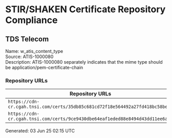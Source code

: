 # STIR/SHAKEN Certificate Repository Compliance

## TDS Telecom

Name: w_atis_content_type\
Source: ATIS-1000080\
Description: ATIS-1000080 separately indicates that the mime type should be application/pem-certificate-chain
### Repository URLs

| Repository URLs | Not After |  Problems | Link |
|-----------------|-----------|-----------|------|
| `https://cdn-cr.cgah.tnsi.com/certs/35db85c681cd72f18e564492a27fd418bc58be28` | 05&#160;Dec&#160;26&#160;17:30&#160;UTC | true | [view](../../REPOS/767fcb04abe5e674905c2692c7ddfe05765115b5/README.md) |
| `https://cdn-cr.cgah.tnsi.com/certs/9ce9430dbe64eaf1eded88e8494d43dd11ee6ae0` | 17&#160;Dec&#160;23&#160;15:19&#160;UTC | true | [view](../../REPOS/99b8c2fab005124f4e4ae78925ef7ec47e5dd96f/README.md) |


Generated: 03 Jun 25 02:15 UTC